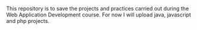 This repository is to save the projects and practices carried out during the Web Application Development course. For now I will upload java, javascript and php projects.
